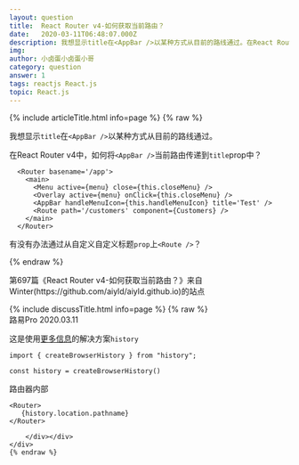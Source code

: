 ```yaml
---
layout: question
title:  React Router v4-如何获取当前路由？
date:   2020-03-11T06:48:07.000Z
description: 我想显示title在<AppBar />以某种方式从目前的路线通过。在React Router v4中，如何将<AppBar />当前路由传递到tit...
img: 
author: 小卤蛋小卤蛋小哥
category: question
answer: 1
tags: reactjs React.js
topic: React.js
---
```

<div class="article-root">
  <div class="article">
    {% include articleTitle.html info=page %}
    {% raw %}
    <div class="article-content"><p><font style="vertical-align: inherit;"><font style="vertical-align: inherit;">我想显示</font></font><code>title</code><font style="vertical-align: inherit;"><font style="vertical-align: inherit;">在</font></font><code>&lt;AppBar /&gt;</code><font style="vertical-align: inherit;"><font style="vertical-align: inherit;">以某种方式从目前的路线通过。</font></font></p>

<p><font style="vertical-align: inherit;"><font style="vertical-align: inherit;">在React Router v4中，如何将</font></font><code>&lt;AppBar /&gt;</code><font style="vertical-align: inherit;"><font style="vertical-align: inherit;">当前路由传递到</font></font><code>title</code><font style="vertical-align: inherit;"><font style="vertical-align: inherit;">prop中？</font></font></p>

<pre><code>  &lt;Router basename='/app'&gt;<font></font>
    &lt;main&gt;<font></font>
      &lt;Menu active={menu} close={this.closeMenu} /&gt;<font></font>
      &lt;Overlay active={menu} onClick={this.closeMenu} /&gt;<font></font>
      &lt;AppBar handleMenuIcon={this.handleMenuIcon} title='Test' /&gt;<font></font>
      &lt;Route path='/customers' component={Customers} /&gt;<font></font>
    &lt;/main&gt;<font></font>
  &lt;/Router&gt;<font></font>
</code></pre>

<p><font style="vertical-align: inherit;"><font style="vertical-align: inherit;">有没有办法通过从自定义自定义标题</font></font><code>prop</code><font style="vertical-align: inherit;"><font style="vertical-align: inherit;">上</font></font><code>&lt;Route /&gt;</code><font style="vertical-align: inherit;"><font style="vertical-align: inherit;">？</font></font></p></div>
    {% endraw %}
  </div>
  <p class="winter_mark">第697篇《React Router v4-如何获取当前路由？》来自Winter(https://github.com/aiyld/aiyld.github.io)的站点</p>
  <div class="discuss-wrapper">
    {% include discussTitle.html info=page %}
    {% raw %}
    <div class="discuss-list">
    <div class="discuss-item">
        <div class="discuss-parent">
          <div class="discuss-meta">
            <span class="discuss-user">路易Pro</span>
            <span class="discuss-time">2020.03.11</span>
          </div>
          <div class="discuss-comment"><p><font style="vertical-align: inherit;"><font style="vertical-align: inherit;">这是使用</font><a href="https://github.com/ReactTraining/react-router/blob/master/packages/react-router/docs/api/history.md" rel="noreferrer"><font style="vertical-align: inherit;">更多信息</font></a><font style="vertical-align: inherit;">的解决方案</font></font><code>history</code> <a href="https://github.com/ReactTraining/react-router/blob/master/packages/react-router/docs/api/history.md" rel="noreferrer"><font style="vertical-align: inherit;"></font></a></p>

<pre><code>import { createBrowserHistory } from "history";<font></font>
<font></font>
const history = createBrowserHistory()<font></font>
</code></pre>

<p><font style="vertical-align: inherit;"><font style="vertical-align: inherit;">路由器内部</font></font></p>

<pre><code>&lt;Router&gt;<font></font>
   {history.location.pathname}<font></font>
&lt;/Router&gt;<font></font>
</code></pre></div>
        </div></div>
    </div>
    {% endraw %}
  </div>
<div>
